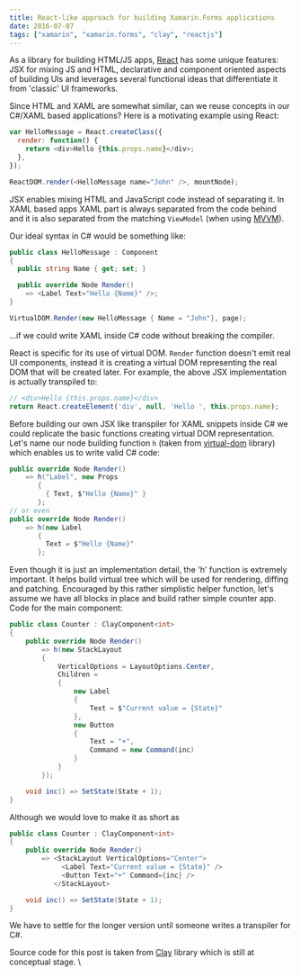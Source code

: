 ```yaml
---
title: React-like approach for building Xamarin.Forms applications
date: 2016-07-07
tags: ["xamarin", "xamarin.forms", "clay", "reactjs"]
---
```


As a library for building HTML/JS apps, [React](https://facebook.github.io/react/) has some unique features: JSX for mixing JS and HTML, declarative and component oriented aspects of building UIs and leverages several functional ideas that differentiate it from 'classic' UI frameworks.

Since HTML and XAML are somewhat similar, can we reuse concepts in our C#/XAML based applications? Here is a motivating example using React:

```js
var HelloMessage = React.createClass({
  render: function() {
    return <div>Hello {this.props.name}</div>;
  },
});

ReactDOM.render(<HelloMessage name="John" />, mountNode);
```

JSX enables mixing HTML and JavaScript code instead of separating it. In XAML based apps XAML part is always separated from the code behind and it is also separated from the matching `ViewModel` (when using [MVVM](https://en.wikipedia.org/wiki/Model–view–viewmodel)).

Our ideal syntax in C# would be something like:

```csharp
public class HelloMessage : Component
{
  public string Name { get; set; }

  public override Node Render()
    => <Label Text="Hello {Name}" />;
}

VirtualDOM.Render(new HelloMessage { Name = "John"}, page);
```

<!--more-->

...if we could write XAML inside C# code without breaking the compiler.

React is specific for its use of virtual DOM. `Render` function doesn't emit real UI components, instead it is creating a virtual DOM representing the real DOM that will be created later. For example, the above JSX implementation is actually transpiled to:

```js
// <div>Hello {this.props.name}</div>
return React.createElement('div', null, 'Hello ', this.props.name);
```

Before building our own JSX like transpiler for XAML snippets inside C# we could replicate the basic functions creating virtual DOM representation. Let's name our node building function `h` (taken from [virtual-dom](https://github.com/Matt-Esch/virtual-dom) library) which enables us to write valid C# code:

```csharp
public override Node Render()
    => h("Label", new Props
       {
         { Text, $"Hello {Name}" }
       };
// or even
public override Node Render()
    => h(new Label
       {
         Text = $"Hello {Name}"
       };
```

Even though it is just an implementation detail, the 'h' function is extremely important. It helps build virtual tree which will be used for rendering, diffing and patching. Encouraged by this rather simplistic helper function, let's assume we have all blocks in place and build rather simple counter app. Code for the main component:

```csharp
public class Counter : ClayComponent<int>
{
    public override Node Render()
        => h(new StackLayout
        {
            VerticalOptions = LayoutOptions.Center,
            Children =
            {
                new Label
                {
                    Text = $"Current value = {State}"
                },
                new Button
                {
                    Text = "+",
                    Command = new Command(inc)
                }
            }
        });

    void inc() => SetState(State + 1);
}
```

Although we would love to make it as short as

```csharp
public class Counter : ClayComponent<int>
{
    public override Node Render()
        => <StackLayout VerticalOptions="Center">
             <Label Text="Current value = {State}" />
             <Button Text="+" Command={inc} />
           </StackLayout>

    void inc() => SetState(State + 1);
}
```

We have to settle for the longer version until someone writes a transpiler for C#.

Source code for this post is taken from [Clay](https://github.com/MassivePixel/Clay) library which is still at conceptual stage.
\


